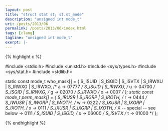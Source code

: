 ```yaml
---
layout: post
title: "struct stat st; st.st_mode"
description: "unsigned int mode_t"
uri: /posts/2013/06
permalink: /posts/2013/06/index.html
tags: [clang]
tagline: "unsigned int mode_t"
exerpt: |-
---
```




{% highlight c %}

#include <stdio.h>
#include <unistd.h>
#include <sys/types.h>
#include <sys/stat.h>
#include <stdlib.h>

static const mode_t who_mask[] = {
        S_ISUID | S_ISGID | S_ISVTX | S_IRWXU | S_IRWXG | S_IRWXO, /* a  -> 07777  */ 
        S_ISUID | S_IRWXU,           /* u -> 04700 */ 
        S_ISGID | S_IRWXG,           /* g  -> 02070 */ 
        S_IRWXO                      /* o  -> 0007 */ 
    };
    static const mode_t perm_mask[] = {
        S_IRUSR | S_IRGRP | S_IROTH, /* r  ->  0444 */
        S_IWUSR | S_IWGRP | S_IWOTH, /* w -> 0222 */
        S_IXUSR | S_IXGRP | S_IXOTH, /* x  -> 0111 */
        S_IXUSR | S_IXGRP | S_IXOTH, /* X -- special -- see below  -> 0111 */ 
        S_ISUID | S_ISGID,           /* s  -> 06000 */ 
        S_ISVTX                      /* t  -> 01000 */ 
    };


{% endhighlight %}




